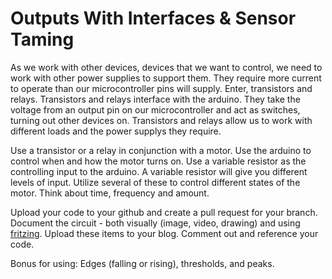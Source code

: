 # Outputs With Interfaces & Sensor Taming

As we work with other devices, devices that we want to control, we need to work with other power supplies to support them. They require more current to operate than our microcontroller pins will supply. Enter, transistors and relays. Transistors and relays interface with the arduino. They take the voltage from an output pin on our microcontroller and act as switches, turning out other devices on. Transistors and relays allow us to work with different loads and the power supplys they require.


Use a transistor or a relay in conjunction with a motor. Use the arduino to control when and how the motor turns on. Use a variable resistor as the controlling input to the arduino. A variable resistor will give you different levels of input. Utilize several of these to control different states of the motor. Think about time, frequency and amount.

Upload your code to your github and create a pull request for your branch. Document the circuit - both visually (image, video, drawing) and using [fritzing](http://fritzing.org/home/). Upload these items to your blog. Comment out and reference your code.


Bonus for using: Edges (falling or rising), thresholds, and peaks.